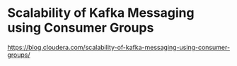 # Scalability of Kafka Messaging using Consumer Groups

<https://blog.cloudera.com/scalability-of-kafka-messaging-using-consumer-groups/>
